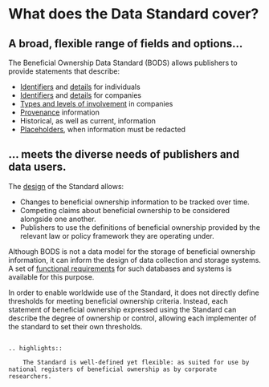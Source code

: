 # What does the Data Standard cover?

<h2>A broad, flexible range of fields and options...</h2>

The Beneficial Ownership Data Standard (BODS) allows publishers to provide statements that describe:

* [Identifiers](../schema/guidance/identifiers.html#person-identifiers) and [details](../schema/reference.html#personstatement) for individuals
* [Identifiers](../schema/guidance/identifiers.html#entity-identifiers) and [details](../schema/reference.html#entitystatement) for companies
* [Types and levels of involvement](../schema/reference.html#interest) in companies
* [Provenance](../schema/reference.html#source) information
* Historical, as well as current, information
* [Placeholders](../schema/reference.html#unspecifiedreason), when information must be redacted


<h2>... meets the diverse needs of publishers and data users.</h2>

The [design](../schema/concepts.html) of the Standard allows:

* Changes to beneficial ownership information to be tracked over time.
* Competing claims about beneficial ownership to be considered alongside one another.
* Publishers to use the definitions of beneficial ownership provided by the relevant law or policy framework they are operating under.

Although BODS is not a data model for the storage of beneficial ownership information, it can inform the design of data collection and storage systems. A set of [functional requirements](../schema/guidance/functional-requirements.html) for such databases and systems is available for this purpose.

In order to enable worldwide use of the Standard, it does not directly define thresholds for meeting beneficial ownership criteria. Instead, each statement of beneficial ownership expressed using the Standard can describe the degree of ownership or control, allowing each implementer of the standard to set their own thresholds. 

```eval_rst 

.. highlights:: 
    
    The Standard is well-defined yet flexible: as suited for use by national registers of beneficial ownership as by corporate researchers.

```
